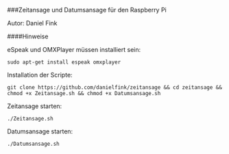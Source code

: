 ###Zeitansage und Datumsansage für den Raspberry Pi

Autor: Daniel Fink

####Hinweise

eSpeak und OMXPlayer müssen installiert sein:
```
sudo apt-get install espeak omxplayer
```

Installation der Scripte:
```
git clone https://github.com/danielfink/zeitansage && cd zeitansage && chmod +x Zeitansage.sh && chmod +x Datumsansage.sh
```

Zeitansage starten:
```
./Zeitansage.sh
```

Datumsansage starten:
```
./Datumsansage.sh
```






